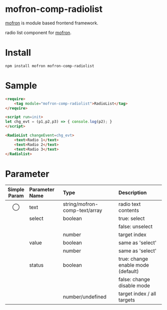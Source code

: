 # mofron-comp-radiolist
[mofron](https://mofron.github.io/mofron/) is module based frontend framework.

radio list component for [mofron](https://mofron.github.io/mofron/).

# Install

```:bash
npm install mofron mofron-comp-radiolist
```

# Sample
```html
<require>
    <tag module="mofron-comp-radiolist">RadioList</tag>
</require>

<script run=init>
let chg_evt = (p1,p2,p3) => { console.log(p2); }
</script>

<RadioList changeEvent=chg_evt>
    <text>Radio 1</text>
    <text>Radio 2</text>
    <text>Radio 3</text>
</Radiolist>
```

# Parameter

| Simple<br>Param | Parameter Name     | Type                               |    Description                         |
|:---------------:|:-------------------|:-----------------------------------|:---------------------------------------|
|         ◯       | text               | string/mofron-comp-text/array      | radio text contents                    |
|                 | select             | boolean                            | true: select                           |
|                 |                    |                                    | false: unselect                        |
|                 |                    | number                             | target index                           |
|                 | value              | boolean                            | same as 'select'                       |
|                 |                    | number                             | same as 'select'                       |
|                 | status             | boolean                            | true: change enable mode (default)     |
|                 |                    |                                    | false: change disable mode             |
|                 |                    | number/undefined                   | target index / all targets             |

